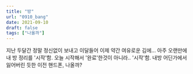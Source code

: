 ```yaml
---
title: "방"
url: "0910_bang"
date: 2021-09-10
draft: false
tags: ["나올까"]
---
```

지난 두달간 정말 정신없이 보내고 이달들어 이제 약간 여유로운 김에... 아주 오랜만에 내 방 정리를 '시작'함. 오늘 시작해서 '완료'한것이 아니라.. '시작'함. 내방 어딘가에서 잃어버린 듯한 이전 핸드폰, 나올까?
